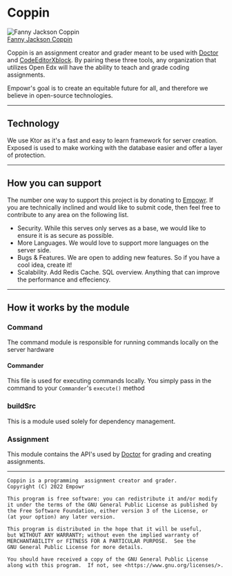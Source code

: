 # Coppin

![Fanny Jackson Coppin](https://upload.wikimedia.org/wikipedia/commons/c/cf/Fanny_jackson_coppin_headshot.jpg)  
[Fanny Jackson Coppin](https://www.coppin.edu/about/coppin-pride/fanny-jackson-coppin)

Coppin is an assignment creator and grader meant to be used with [Doctor](https://github.com/EmpowrOrg/Doctor)
and [CodeEditorXblock](https://github.com/EmpowrOrg/CodeEditorXblock). By pairing these three tools, any organization that utilizes
Open Edx will have the ability to teach and grade coding assignments.

Empowr's goal is to create an equitable future for all, and therefore we believe in open-source technologies.

___

## Technology

We use Ktor as it's a fast and easy to learn framework for server creation. Exposed is used to make working with the
database easier and offer a layer of protection. 
___

## How you can support

The number one way to support this project is by donating to [Empowr](https://empowrco.org). If you are technically
inclined and would like to submit code, then feel free to contribute to any area on the following list.

- Security. While this serves only serves as a base, we would like to ensure it is as secure as possible.
- More Languages. We would love to support more languages on the server side.
- Bugs & Features. We are open to adding new features. So if you have a cool idea, create it!
- Scalability. Add Redis Cache. SQL overview. Anything that can improve the performance and effeciency.

___

## How it works by the module

### Command

The command module is responsible for running commands locally on the server hardware

#### Commander

This file is used for executing commands locally. You simply pass in the command
to your `Commander`'s `execute()` method

### buildSrc
This is a module used solely for dependency management.

### Assignment
This module contains the API's used by [Doctor](https://github.com/EmpowrOrg/Doctor) for grading and creating assignments.

___

    Coppin is a programming  assignment creator and grader.
    Copyright (C) 2022 Empowr

    This program is free software: you can redistribute it and/or modify
    it under the terms of the GNU General Public License as published by
    the Free Software Foundation, either version 3 of the License, or
    (at your option) any later version.

    This program is distributed in the hope that it will be useful,
    but WITHOUT ANY WARRANTY; without even the implied warranty of
    MERCHANTABILITY or FITNESS FOR A PARTICULAR PURPOSE.  See the
    GNU General Public License for more details.

    You should have received a copy of the GNU General Public License
    along with this program.  If not, see <https://www.gnu.org/licenses/>.
